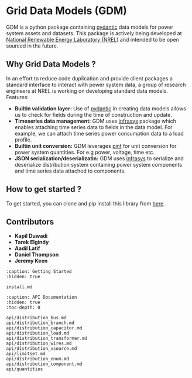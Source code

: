 # Grid Data Models (GDM)

GDM is a python package containing [pydantic](https://docs.pydantic.dev/latest/) data models for power system assets and datasets. This package is actively being developed at [National Renewable Energy Laboratory (NREL)](https://www.nrel.gov/) and intended to be open sourced in the future.

## Why Grid Data Models ?

In an effort to reduce code duplication and provide client packages a standard interface to interact with power system data, a group of 
research engineers at NREL is working on developing standard data models. Features:

- **Builtin validation layer:** Use of [pydantic](https://docs.pydantic.dev/latest/) in creating data models allows us to check for fields during the time of construction and update.
- **Timeseries data management:** GDM uses [infrasys](https://github.nrel.gov/CADET/infrastructure_systems) package which enables attaching time series data to fields in the data model. For example, we can attach time series power consumption data to a load profile.
- **Builtin unit conversion:** GDM leverages [pint](https://pint.readthedocs.io/en/stable/) for unit conversion for power system quantities. For e.g power, voltage, time etc.
- **JSON serialization/deserializatin:** GDM uses [infrasys](https://github.nrel.gov/CADET/infrastructure_systems) to serialize and deserialize distribution system containing power system components and time series data attached to components.

## How to get started ?

To get started, you can clone and pip install this library from [here](https://github.nrel.gov/CADET/grid-data-models).


## Contributors

- **Kapil Duwadi**
- **Tarek Elgindy**
- **Aadil Latif**
- **Daniel Thompson**
- **Jeremy Keen**


```{toctree}
:caption: Getting Started
:hidden: true

install.md
```

```{toctree}
:caption: API Documentation
:hidden: true
:toc-depth: 0

api/distribution_bus.md
api/distribution_branch.md
api/distribution_capacitor.md
api/distribution_load.md
api/distribution_transformer.md
api/distribution_wires.md
api/distribution_vsource.md
api/limitset.md
api/distribution_enum.md
api/distribution_component.md
api/quantities
```
